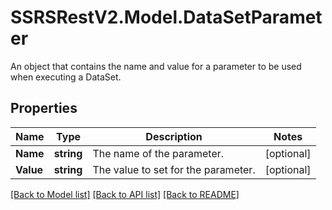 # SSRSRestV2.Model.DataSetParameter
An object that contains the name and value for a parameter to be used when executing a DataSet.

## Properties

Name | Type | Description | Notes
------------ | ------------- | ------------- | -------------
**Name** | **string** | The name of the parameter. | [optional] 
**Value** | **string** | The value to set for the parameter. | [optional] 

[[Back to Model list]](../../README.md#documentation-for-models) [[Back to API list]](../../README.md#documentation-for-api-endpoints) [[Back to README]](../../README.md)

